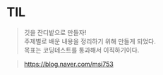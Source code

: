 # TIL

> 깃을 잔디밭으로 만들자!<br>
> 주제별로 배운 내용을 정리하기 위해 만들게 되었다.<br>
> 목표는 코딩테스트를 통과해서 이직하기이다.<br>

> https://blog.naver.com/msi753
